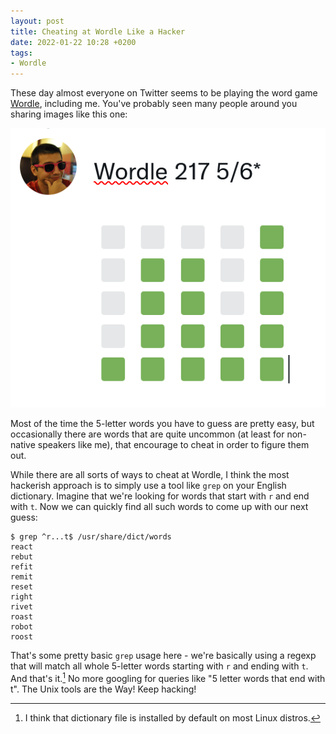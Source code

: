 ```yaml
---
layout: post
title: Cheating at Wordle Like a Hacker
date: 2022-01-22 10:28 +0200
tags:
- Wordle
---
```


These day almost everyone on Twitter seems to be playing the word game [Wordle](https://www.powerlanguage.co.uk/wordle/), including me. You've probably seen many people around you sharing images like this one:

![wordle.png](/assets/images/wordle.png)

Most of the time the 5-letter words you have to guess are pretty easy, but occasionally there are words that are quite uncommon (at least for non-native speakers like me), that encourage to cheat in order to figure them out.

While there are all sorts of ways to cheat at Wordle, I think the most hackerish approach is to simply use a tool like `grep` on your English dictionary. Imagine that we're looking for words that start with `r` and end with `t`. Now we can quickly find all such words to come up with our next guess:

``` shellsession
$ grep ^r...t$ /usr/share/dict/words
react
rebut
refit
remit
reset
right
rivet
roast
robot
roost
```

That's some pretty basic `grep` usage here - we're basically using a regexp that will match all whole 5-letter words starting with `r` and ending with `t`.
And that's it.[^1] No more googling for queries like "5 letter words that end with t".
The Unix tools are the Way! Keep hacking!

[^1]: I think that dictionary file is installed by default on most Linux distros.
